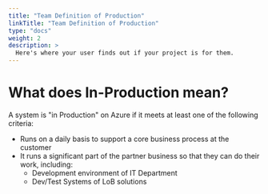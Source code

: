```yaml
---
title: "Team Definition of Production"
linkTitle: "Team Definition of Production"
type: "docs"
weight: 2
description: >
  Here's where your user finds out if your project is for them.
---
```


# What does In-Production mean?

A system is "in Production" on Azure if it meets at least one of the following criteria:

-   Runs on a daily basis to support a core business process at the customer
-   It runs a significant part of the partner business so that they can do their work, including:
    -   Development environment of IT Department
    -   Dev/Test Systems of LoB solutions